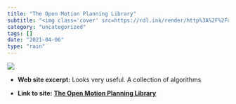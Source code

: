 ```yaml
---
title: "The Open Motion Planning Library"
subtitle: "<img class='cover' src=https://rdl.ink/render/http%3A%2F%2Fompl.kavrakilab.org>"
category: "uncategorized"
tags: []
date: "2021-04-06"
type: "rain"
---
```

<img class="cover" src=https://rdl.ink/render/http%3A%2F%2Fompl.kavrakilab.org>



* **Web site excerpt:** Looks very useful. A collection of algorithms

* **Link to site:** **[The Open Motion Planning Library](http://ompl.kavrakilab.org)**